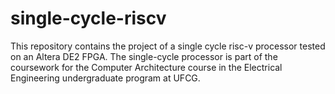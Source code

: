 # single-cycle-riscv
This repository contains the project of a single cycle risc-v processor tested on an Altera DE2 FPGA. The single-cycle processor is part of the coursework for the Computer Architecture course in the Electrical Engineering undergraduate program at UFCG.
